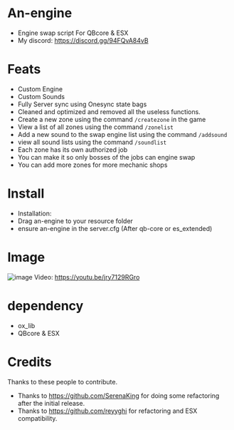 # An-engine
- Engine swap script For QBcore & ESX
- My discord: https://discord.gg/94FQvA84vB

# Feats
- Custom Engine
- Custom Sounds
- Fully Server sync using Onesync state bags
- Cleaned and optimized and removed all the useless functions.
- Create a new zone using the command ```/createzone``` in the game
- View a list of all zones using the command ```/zonelist```
- Add a new sound to the swap engine list using the command ```/addsound```
- view all sound lists using the command ```/soundlist```
- Each zone has its own authorized job
- You can make it so only bosses of the jobs can engine swap
- You can add more zones for more mechanic shops

# Install
- Installation:
- Drag an-engine to your resource folder
- ensure an-engine in the server.cfg (After qb-core or es_extended)

# Image
![image](https://cdn.discordapp.com/attachments/837147253562146846/1029785285908766720/unknown.png)
Video: https://youtu.be/jry7129RGro

# dependency
- ox_lib
- QBcore & ESX

# Credits
Thanks to these people to contribute.

- Thanks to https://github.com/SerenaKing for doing some refactoring after the initial release.
- Thanks to https://github.com/reyyghi for refactoring and ESX compatibility.
